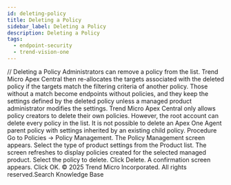 ```yaml
---
id: deleting-policy
title: Deleting a Policy
sidebar_label: Deleting a Policy
description: Deleting a Policy
tags:
  - endpoint-security
  - trend-vision-one
---
```


/*<![CDATA[*/ $('#title').html($('meta[name=map-description]').attr('content')); /*]]>*/ Deleting a Policy Administrators can remove a policy from the list. Trend Micro Apex Central then re-allocates the targets associated with the deleted policy if the targets match the filtering criteria of another policy. Those without a match become endpoints without policies, and they keep the settings defined by the deleted policy unless a managed product administrator modifies the settings. Trend Micro Apex Central only allows policy creators to delete their own policies. However, the root account can delete every policy in the list. It is not possible to delete an Apex One Agent parent policy with settings inherited by an existing child policy. Procedure Go to Policies → Policy Management. The Policy Management screen appears. Select the type of product settings from the Product list. The screen refreshes to display policies created for the selected managed product. Select the policy to delete. Click Delete. A confirmation screen appears. Click OK. © 2025 Trend Micro Incorporated. All rights reserved.Search Knowledge Base
